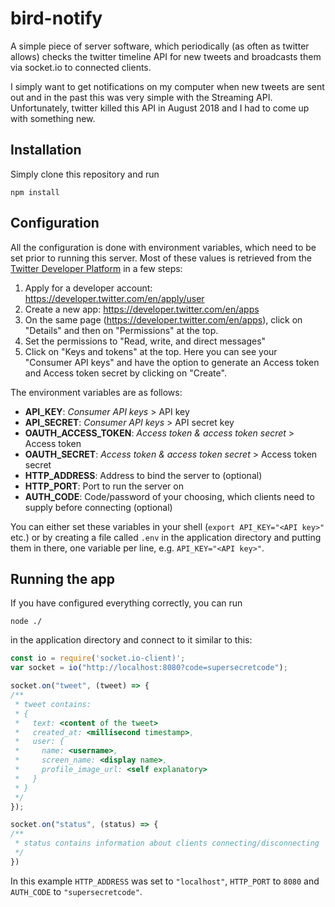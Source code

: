 # bird-notify

A simple piece of server software, which periodically (as often as twitter allows) checks the twitter timeline API for new tweets and broadcasts them via socket.io to connected clients.

I simply want to get notifications on my computer when new tweets are sent out and in the past this was very simple with the Streaming API. Unfortunately, twitter killed this API in August 2018 and I had to come up with something new.

## Installation

Simply clone this repository and run

    npm install

## Configuration

All the configuration is done with environment variables, which need to be set prior to running this server.
Most of these values is retrieved from the [Twitter Developer Platform](https://developer.twitter.com/) in a few steps:

1. Apply for a developer account: https://developer.twitter.com/en/apply/user
2. Create a new app: https://developer.twitter.com/en/apps
3. On the same page (https://developer.twitter.com/en/apps), click on "Details" and then on "Permissions" at the top.
4. Set the permissions to "Read, write, and direct messages"
5. Click on "Keys and tokens" at the top. Here you can see your "Consumer API keys" and have the option to generate an Access token and Access token secret by clicking on "Create".

The environment variables are as follows:

- **API_KEY**: *Consumer API keys* > API key
- **API_SECRET**: *Consumer API keys* > API secret key
- **OAUTH_ACCESS_TOKEN**: *Access token & access token secret* > Access token
- **OAUTH_SECRET**: *Access token & access token secret* > Access token secret
- **HTTP_ADDRESS**: Address to bind the server to (optional)
- **HTTP_PORT**: Port to run the server on
- **AUTH_CODE**: Code/password of your choosing, which clients need to supply before connecting (optional)

You can either set these variables in your shell (`export API_KEY="<API key>"` etc.) or by creating a file called `.env` in the application directory and putting them in there, one variable per line, e.g. `API_KEY="<API key>"`.

## Running the app

If you have configured everything correctly, you can run

    node ./

in the application directory and connect to it similar to this:

```javascript
const io = require('socket.io-client)';
var socket = io("http://localhost:8080?code=supersecretcode");

socket.on("tweet", (tweet) => {
/**
 * tweet contains: 
 * {
 *   text: <content of the tweet>
 * 	 created_at: <millisecond timestamp>,
 * 	 user: {
 * 	   name: <username>,
 * 	   screen_name: <display name>,
 * 	   profile_image_url: <self explanatory>
 *   }
 * }
 */
});

socket.on("status", (status) => {
/**
 * status contains information about clients connecting/disconnecting
 */ 
})
```

In this example `HTTP_ADDRESS` was set to `"localhost"`, `HTTP_PORT` to `8080` and `AUTH_CODE` to `"supersecretcode"`.